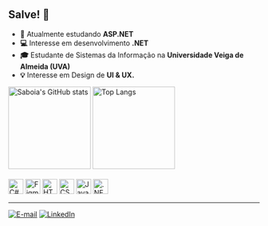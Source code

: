 ## Salve! 🤙
- **🔭** Atualmente estudando **ASP.NET**
- **💻** Interesse em desenvolvimento **.NET**
- **🎓** Estudante de Sistemas da Informação na **Universidade Veiga de Almeida (UVA)**
- **💡** Interesse em Design de **UI & UX.**

<div>
  <img src="https://github-readme-stats.vercel.app/api?username=lucassaboia&show_icons=true&theme=highcontrast" alt="Saboia's GitHub stats" height="165">
  <img src="https://github-readme-stats.vercel.app/api/top-langs/?username=lucassaboia&layout=compact&theme=highcontrast&langs_count=6" alt="Top Langs" height="165">
</div>
<br>

<div>
  <img src="https://cdn.jsdelivr.net/gh/devicons/devicon/icons/csharp/csharp-original.svg" width="30" alt="C#" style="fill: #6e6e6e;">
  <img src="https://cdn.jsdelivr.net/gh/devicons/devicon/icons/figma/figma-original.svg" width="30" alt="Figma" style="fill: #6e6e6e;">
  <img src="https://cdn.jsdelivr.net/gh/devicons/devicon/icons/html5/html5-original.svg" width="30" alt="HTML" style="fill: #6e6e6e;">
  <img src="https://cdn.jsdelivr.net/gh/devicons/devicon/icons/css3/css3-original.svg" width="30" alt="CSS" style="fill: #6e6e6e;">
  <img src="https://cdn.jsdelivr.net/gh/devicons/devicon/icons/javascript/javascript-original.svg" width="30" alt="JavaScript" style="fill: #6e6e6e;">
  <img src="https://cdn.jsdelivr.net/gh/devicons/devicon/icons/dot-net/dot-net-original.svg" width="30" alt=".NET" style="fill: #6e6e6e;">
</div>

---

[![E-mail](https://img.shields.io/badge/Gmail-D14836?style=for-the-badge&logo=gmail&logoColor=white)](mailto:contatolsgoes@hotmail.com)
[![LinkedIn](https://img.shields.io/badge/LinkedIn-0077B5?style=for-the-badge&logo=linkedin&logoColor=white)](https://www.linkedin.com/in/lucas-goes-65ba31282/)



